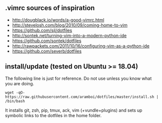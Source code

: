 .vimrc sources of inspiration
-----------------------------

* http://dougblack.io/words/a-good-vimrc.html
* http://stevelosh.com/blog/2010/09/coming-home-to-vim
* https://github.com/sjl/dotfiles
* http://sontek.net/turning-vim-into-a-modern-python-ide
* https://github.com/sontek/dotfiles
* http://rawpackets.com/2011/10/16/configuring-vim-as-a-python-ide
* https://github.com/severb/dotfiles

install/update (tested on Ubuntu >= 18.04)
------------------------------------------

The following line is just for reference. Do not use unless you know what you
are doing.

    wget -qO- https://raw.githubusercontent.com/aramboi/dotfiles/master/install.sh | /bin/bash

It installs git, zsh, pip, tmux, ack, vim (+vundle+plugins)
and sets up symbolic links to the dotfiles in the home folder.
